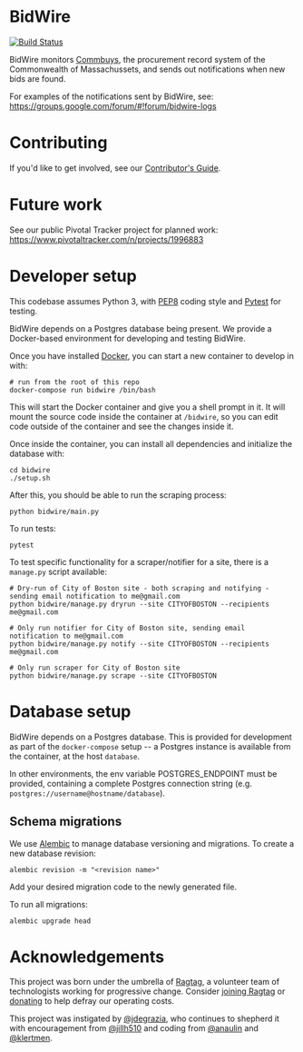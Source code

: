 # BidWire

[![Build
Status](https://travis-ci.org/RagtagOpen/bidwire.svg?branch=master)](https://travis-ci.org/RagtagOpen/bidwire)

BidWire monitors [Commbuys](https://www.commbuys.com), the procurement
record system of the Commonwealth of Massachussets, and sends out notifications
when new bids are found.

For examples of the notifications sent by BidWire, see: https://groups.google.com/forum/#!forum/bidwire-logs

# Contributing

If you'd like to get involved, see our [Contributor's
Guide](https://github.com/RagtagOpen/bidwire/blob/master/CONTRIBUTING.md).

# Future work

See our public Pivotal Tracker project for planned work: https://www.pivotaltracker.com/n/projects/1996883


# Developer setup

This codebase assumes Python 3, with
[PEP8](https://www.python.org/dev/peps/pep-0008) coding style and
[Pytest](https://docs.pytest.org/en/latest/) for testing.

BidWire depends on a Postgres database being present. We provide a Docker-based
environment for developing and testing BidWire.

Once you have installed [Docker](https://www.docker.com/get-docker), you can
start a new container to develop in with:

```
# run from the root of this repo
docker-compose run bidwire /bin/bash
```

This will start the Docker container and give you a shell prompt in it. It will
mount the source code inside the container at `/bidwire`, so you can edit code
outside of the container and see the changes inside it.

Once inside the container, you can install all dependencies and initialize the database with:
```
cd bidwire
./setup.sh
```

After this, you should be able to run the scraping process:
```
python bidwire/main.py
```

To run tests:
```
pytest
```

To test specific functionality for a scraper/notifier for a site, there is a `manage.py` script available:
```
# Dry-run of City of Boston site - both scraping and notifying - sending email notification to me@gmail.com
python bidwire/manage.py dryrun --site CITYOFBOSTON --recipients me@gmail.com
```

```
# Only run notifier for City of Boston site, sending email notification to me@gmail.com
python bidwire/manage.py notify --site CITYOFBOSTON --recipients me@gmail.com
```

```
# Only run scraper for City of Boston site
python bidwire/manage.py scrape --site CITYOFBOSTON
```


# Database setup

BidWire depends on a Postgres database. This is provided for development as part
of the `docker-compose` setup -- a Postgres instance is available from the
container, at the host `database`.

In other environments, the env variable POSTGRES_ENDPOINT must be provided,
containing a complete Postgres connection string (e.g.
`postgres://username@hostname/database`).

## Schema migrations

We use [Alembic](http://alembic.zzzcomputing.com/) to manage database versioning
and migrations. To create a new database revision:
```
alembic revision -m "<revision name>"
```
Add your desired migration code to the newly generated file.

To run all migrations:
```
alembic upgrade head
```

# Acknowledgements

This project was born under the umbrella of [Ragtag](https://ragtag.org), a
volunteer team of technologists working for progressive change. Consider
[joining Ragtag](https://ragtag.org/join/) or
[donating](https://opencollective.com/ragtag) to help defray our operating
costs.

This project was instigated by [@jdegrazia](https://github.com/jdegrazia), who
continues to shepherd it with encouragement from
[@jillh510](https://github.com/jillh510) and coding from
[@anaulin](https://github.com/anaulin) and
[@klertmen](https://github.com/klertmen).
